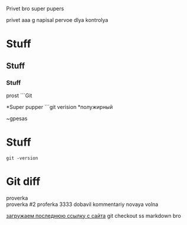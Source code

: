Privet bro 
super pupers

privet 
aaa
g
napisal pervoe dlya kontrolya
# Stuff 
## Stuff 
### Stuff 
prost ```Git


*Super pupper  ```git verision 
*полужирный 


~gpesas

# Stuff
```git -version```

# Git diff
proverka   
proverka #2
proferka 3333
dobavil kommentariy
novaya volna

[загружаем последнюю ссылку с сайта](ссылка)
git checkout 
ss
markdown
bro
